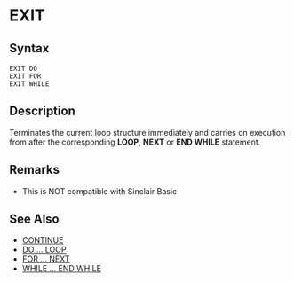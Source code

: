 # EXIT

## Syntax

```
EXIT DO
EXIT FOR
EXIT WHILE
```

## Description

Terminates the current loop structure immediately and carries on execution from after the corresponding **LOOP**, **NEXT** or **END WHILE** statement.

## Remarks
* This is NOT compatible with Sinclair Basic

## See Also
* [CONTINUE](continue.md)
* [DO ... LOOP](do.md)
* [FOR ... NEXT](for.md)
* [WHILE ... END WHILE](while.md)
